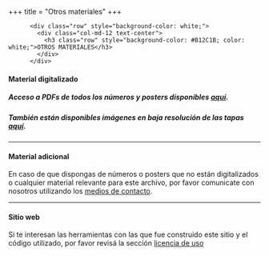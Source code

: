 +++
title = "Otros materiales"
+++

          <div class="row" style="background-color: white;">
            <div class="col-md-12 text-center">
              <h3 class="row" style="background-color: #B12C1B; color: white;">OTROS MATERIALES</h3>
            </div>
          </div>

#### Material digitalizado

<h5>Acceso a PDFs de todos los números y posters disponibles <a href="http://files.revistapelo.com.ar/pdf/" target="_blank">aquí</a>.</h5>

<h5>También están disponibles imágenes en baja resolución de las tapas <a href="http://files.revistapelo.com.ar/tapa/" target="_blank">aquí</a>.</h5>

---

#### Material adicional
En caso de que dispongas de números o posters que no están digitalizados o cualquier material relevante para este archivo, por favor comunicate con nosotros utilizando los [medios de contacto](/acerca/contacto/).

---

#### Sitio web

Si te interesan las herramientas con las que fue construido este sitio y el código utilizado, por favor revisá la sección [licencia de uso](/acerca/licencia-de-uso/)
